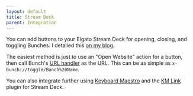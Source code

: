 ```yaml
---
layout: default
title: Stream Deck
parent: Integration
---
```

You can add buttons to your Elgato Stream Deck for opening, closing, and toggling Bunches. I detailed this [on my blog](https://brettterpstra.com/2020/09/16/bunch-and-stream-deck/).

The easiest method is just to use an "Open Website" action for a button, then call Bunch's [URL handler](/bunch/docs/integration/url-handler) as the URL. This can be as simple as `x-bunch://toggle/Bunch%20Name`.

You can also integrate further using [Keyboard Maestro](https://www.keyboardmaestro.com/) and the [KM Link](https://github.com/Corcules/KMlink) plugin for Stream Deck.
